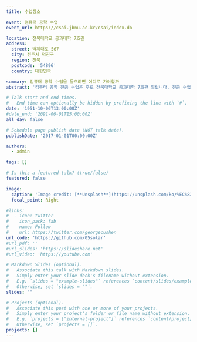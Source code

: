 ```yaml
---
title: 수업장소 

event: 컴퓨터 공학 수업 
event_url: https://csai.jbnu.ac.kr/csai/index.do

location: 전북대학교 공과대학 7호관
address:
  street: 백제대로 567
  city: 전주시 덕진구
  region: 전북
  postcode: '54896'
  country: 대한민국

summary: 컴퓨터 공학 수업을 들으려면 어디로 가야할까
abstract: '컴퓨터 공학 전공 수업은 주로 전북대학교 공과대학 7호관 열립니다. 전공 수업으로는 알고리즘, 자료구조, 기계학습, 웹 서비스설계, 데이터마이닝, 운영체제, 암호론, 인공지능, 클라우드컴퓨팅, 모바일 프로그래밍 등이 있습니다. 교수님들의 연구실 또한 같은 건물에 위치합니다. '

# Talk start and end times.
#   End time can optionally be hidden by prefixing the line with `#`.
date: '1951-10-06T13:00:00Z'
#date_end: '2091-06-01T15:00:00Z'
all_day: false

# Schedule page publish date (NOT talk date).
publishDate: '2017-01-01T00:00:00Z'

authors:
  - admin

tags: []

# Is this a featured talk? (true/false)
featured: false

image:
  caption: 'Image credit: [**Unsplash**](https://unsplash.com/ko/%EC%82%AC%EC%A7%84/group-of-fresh-graduates-students-throwing-their-academic-hat-in-the-air-8CqDvPuo_kI)'
  focal_point: Right

#links:
#  - icon: twitter
#    icon_pack: fab
#    name: Follow
#    url: https://twitter.com/georgecushen
url_code: 'https://github.com/05solar'
#url_pdf: ''
#url_slides: 'https://slideshare.net'
#url_video: 'https://youtube.com'

# Markdown Slides (optional).
#   Associate this talk with Markdown slides.
#   Simply enter your slide deck's filename without extension.
#   E.g. `slides = "example-slides"` references `content/slides/example-slides.md`.
#   Otherwise, set `slides = ""`.
slides: ""

# Projects (optional).
#   Associate this post with one or more of your projects.
#   Simply enter your project's folder or file name without extension.
#   E.g. `projects = ["internal-project"]` references `content/project/deep-learning/index.md`.
#   Otherwise, set `projects = []`.
projects: []
---
```



